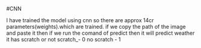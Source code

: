 #CNN

I have trained the model using cnn
so there are approx 14cr parameters(weights).which are trained.
if we copy the path of the image and paste it then if we run the comand of predict then it will predict weather it has scratch or not
scratch_-  0
no scratch - 1
